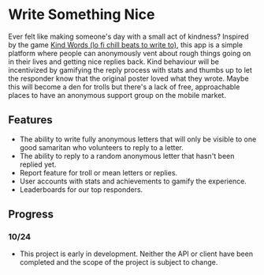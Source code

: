 # Write Something Nice

Ever felt like making someone's day with a small act of kindness?
Inspired by the game [Kind Words (lo fi chill beats to write to)](https://store.steampowered.com/app/1070710/Kind_Words_lo_fi_chill_beats_to_write_to/), this app is a simple platform where people can anonymously vent about rough things going on in their lives and getting nice replies back. Kind behaviour will be incentivized by gamifying the reply process with stats and thumbs up to let the responder know that the original poster loved what they wrote. Maybe this will become a den for trolls but there's a lack of free, approachable places to have an anonymous support group on the mobile market.

## Features

- The ability to write fully anonymous letters that will only be visible to one good samaritan who volunteers to reply to a letter.
- The ability to reply to a random anonymous letter that hasn't been replied yet.
- Report feature for troll or mean letters or replies.
- User accounts with stats and achievements to gamify the experience.
- Leaderboards for our top responders.

## Progress

### 10/24
- This project is early in development. Neither the API or client have been completed and the scope of the project is subject to change.